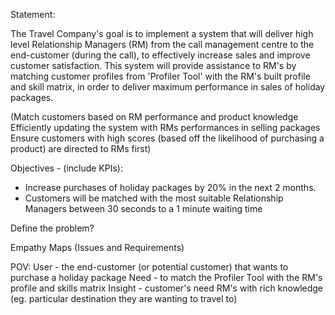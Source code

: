 Statement:

The Travel Company's goal is to implement a system that will deliver high level Relationship Managers (RM) from the call management centre to the end-customer (during the call), to effectively increase sales and improve customer satisfaction. This system will provide assistance to RM's by matching customer profiles from 'Profiler Tool' with the RM's built profile and skill matrix, in order to deliver maximum performance in sales of holiday packages. 




(Match customers based on RM performance and product knowledge 
Efficiently updating the system with RMs performances in selling packages
Ensure customers with high scores (based off the likelihood of purchasing a product) are directed to RMs first) 

Objectives - (include KPIs):  

- Increase purchases of holiday packages by 20% in the next 2 months. 
- Customers will be matched with the most suitable Relationship Managers between 30 seconds to a 1 minute waiting time 

Define the problem? 


Empathy Maps (Issues and Requirements) 

POV:
User - the end-customer (or potential customer) that wants to purchase a holiday package 
Need - to match the Profiler Tool with the RM's profile and skills matrix 
Insight - customer's need RM's with rich knowledge (eg. particular destination they are wanting to travel to) 

